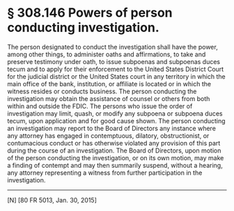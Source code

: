 # § 308.146   Powers of person conducting investigation.

The person designated to conduct the investigation shall have the power, among other things, to administer oaths and affirmations, to take and preserve testimony under oath, to issue subpoenas and subpoenas duces tecum and to apply for their enforcement to the United States District Court for the judicial district or the United States court in any territory in which the main office of the bank, institution, or affiliate is located or in which the witness resides or conducts business. The person conducting the investigation may obtain the assistance of counsel or others from both within and outside the FDIC. The persons who issue the order of investigation may limit, quash, or modify any subpoena or subpoena duces tecum, upon application and for good cause shown. The person conducting an investigation may report to the Board of Directors any instance where any attorney has engaged in contemptuous, dilatory, obstructionist, or contumacious conduct or has otherwise violated any provision of this part during the course of an investigation. The Board of Directors, upon motion of the person conducting the investigation, or on its own motion, may make a finding of contempt and may then summarily suspend, without a hearing, any attorney representing a witness from further participation in the investigation.



---

[N] [80 FR 5013, Jan. 30, 2015]




